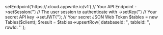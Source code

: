 <?php

use Appwrite\Client;
use Appwrite\Services\Tables;

$client = (new Client())
    ->setEndpoint('https://<REGION>.cloud.appwrite.io/v1') // Your API Endpoint
    ->setSession('') // The user session to authenticate with
    ->setKey('<YOUR_API_KEY>') // Your secret API key
    ->setJWT('<YOUR_JWT>'); // Your secret JSON Web Token

$tables = new Tables($client);

$result = $tables->upsertRow(
    databaseId: '<DATABASE_ID>',
    tableId: '<TABLE_ID>',
    rowId: '<ROW_ID>'
);